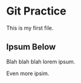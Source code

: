 # Git Practice

This is my first file.

## Ipsum Below

Blah blah blah lorem ipsum.

Even more ipsim.